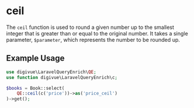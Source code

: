 # ceil

The `ceil` function is used to round a given number up to the smallest integer that is greater than or equal to the
original number. It takes a single parameter, `$parameter`, which represents the number to be rounded up.

## Example Usage

```php
use digivue\LaravelQueryEnrich\QE;
use function digivue\LaravelQueryEnrich\c;

$books = Book::select(
    QE::ceil(c('price'))->as('price_ceil')
)->get();
```